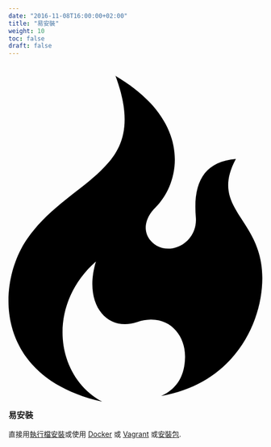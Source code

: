 ```yaml
---
date: "2016-11-08T16:00:00+02:00"
title: "易安裝"
weight: 10
toc: false
draft: false
---
```

<h3 class="subtitle is-3">
	<svg class="octicon octicon-flame" viewBox="0 0 12 16" version="1.1" aria-hidden="true">
		<path fill-rule="evenodd" d="M5.05.31c.81 2.17.41 3.38-.52 4.31C3.55 5.67 1.98 6.45.9 7.98c-1.45 2.05-1.7 6.53 3.53 7.7-2.2-1.16-2.67-4.52-.3-6.61-.61 2.03.53 3.33 1.94 2.86 1.39-.47 2.3.53 2.27 1.67-.02.78-.31 1.44-1.13 1.81 3.42-.59 4.78-3.42 4.78-5.56 0-2.84-2.53-3.22-1.25-5.61-1.52.13-2.03 1.13-1.89 2.75.09 1.08-1.02 1.8-1.86 1.33-.67-.41-.66-1.19-.06-1.78C8.18 5.31 8.68 2.45 5.05.32L5.03.3l.02.01z"></path>
	</svg>
	易安裝
</h3>

直接用[執行檔安裝](https://docs.gitea.io/en-us/install-from-binary/)或使用
[Docker](https://github.com/go-gitea/gitea/tree/master/docker) 或 [Vagrant](https://github.com/geerlingguy/ansible-vagrant-examples/tree/master/gogs) 或[安裝包](https://docs.gitea.io/en-us/install-from-package/).
